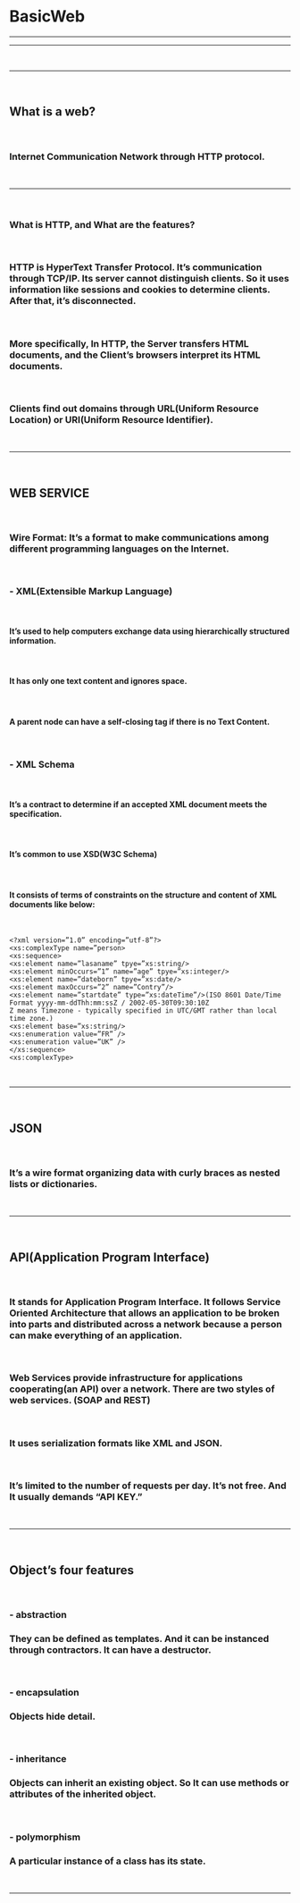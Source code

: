 # BasicWeb

---

---

<br/>

---

<br/>

## What is a web?

<br/>

### Internet Communication Network through HTTP protocol.

<br/>

---

<br/>

### What is HTTP, and What are the features?

<br/>

### HTTP is HyperText Transfer Protocol. It’s communication through TCP/IP. Its server cannot distinguish clients. So it uses information like sessions and cookies to determine clients. After that, it’s disconnected.

<br/>

### More specifically, In HTTP, the Server transfers HTML documents, and the Client’s browsers interpret its HTML documents.

<br/>

### Clients find out domains through URL(Uniform Resource Location) or URI(Uniform Resource Identifier).

<br/>

---

<br/>

## WEB SERVICE

<br/>

### Wire Format: It’s a format to make communications among different programming languages on the Internet.

<br/>

### - XML(Extensible Markup Language)

<br/>

#### It’s used to help computers exchange data using hierarchically structured information.

<br/>

#### It has only one text content and ignores space.

<br/>

#### A parent node can have a self-closing tag if there is no Text Content.

<br/>

### - XML Schema

<br/>

#### It’s a contract to determine if an accepted XML document meets the specification.

<br/>

#### It’s common to use XSD(W3C Schema)

<br/>

#### It consists of terms of constraints on the structure and content of XML documents like below:

<br/>

```
<?xml version=”1.0” encoding=”utf-8”?>
<xs:complexType name=”person>
<xs:sequence>
<xs:element name=”lasaname” tpye=”xs:string/>
<xs:element minOccurs=”1” name=”age” tpye=”xs:integer/>
<xs:element name=”dateborn” tpye=”xs:date/>
<xs:element maxOccurs=”2” name=”Contry”/>
<xs:element name=”startdate” type=”xs:dateTime”/>(ISO 8601 Date/Time
Format yyyy-mm-ddThh:mm:ssZ / 2002-05-30T09:30:10Z
Z means Timezone - typically specified in UTC/GMT rather than local time zone.)
<xs:element base=”xs:string/>
<xs:enumeration value=”FR” />
<xs:enumeration value=”UK” />
</xs:sequence>
<xs:complexType>
```

<br/>

---

<br/>

## JSON

<br/>

### It’s a wire format organizing data with curly braces as nested lists or dictionaries.

<br/>

---

<br/>

## API(Application Program Interface)

<br/>

### It stands for Application Program Interface. It follows Service Oriented Architecture that allows an application to be broken into parts and distributed across a network because a person can make everything of an application.

<br/>

### Web Services provide infrastructure for applications cooperating(an API) over a network. There are two styles of web services. (SOAP and REST)

<br/>

### It uses serialization formats like XML and JSON.

<br/>

### It’s limited to the number of requests per day. It’s not free. And It usually demands “API KEY.”

<br/>

---

<br/>

## Object’s four features

<br/>

### - abstraction

### They can be defined as templates. And it can be instanced through contractors. It can have a destructor.

<br/>

### - encapsulation

### Objects hide detail.

<br/>

### - inheritance

### Objects can inherit an existing object. So It can use methods or attributes of the inherited object.

<br/>

### - polymorphism

### A particular instance of a class has its state.

<br/>

---

<br/>

```

```
